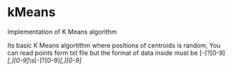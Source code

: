 # kMeans
Implementation of K Means algorithm

Its basic K Means algortithm where positions of centroids is random,
You can read points form txt file but the format of data inside must be [-]?[0-9]*[,][0-9]*\s[-]?[0-9]*[,][0-9]*
